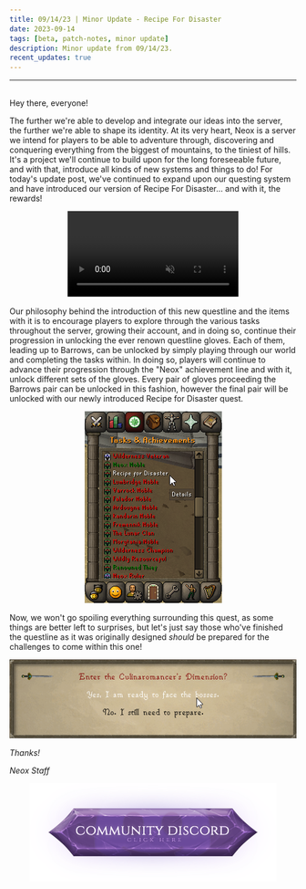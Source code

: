 ```yaml
---
title: 09/14/23 | Minor Update - Recipe For Disaster
date: 2023-09-14
tags: [beta, patch-notes, minor update]
description: Minor update from 09/14/23.
recent_updates: true
---
```


***
<br>
Hey there, everyone!

The further we're able to develop and integrate our ideas into the server, the further we're able to shape its identity. At its very heart, Neox is a server we intend for players to be able to adventure through, discovering and conquering everything from the biggest of mountains, to the tiniest of hills. It's a project we'll continue to build upon for the long foreseeable future, and with that, introduce all kinds of new systems and things to do! For today's update post, we've continued to expand upon our questing system and have introduced our version of Recipe For Disaster... and with it, the rewards!

<div class="spacer-medium"></div>
<center><video autoplay loop muted><source src="/assets/img/updates/091423/gloves.webm" type="video/webm"></video></center>
<div class="spacer-medium"></div>

Our philosophy behind the introduction of this new questline and the items with it is to encourage players to explore through the various tasks throughout the server, growing their account, and in doing so, continue their progression in unlocking the ever renown questline gloves. Each of them, leading up to Barrows, can be unlocked by simply playing through our world and completing the tasks within. In doing so, players will continue to advance their progression through the "Neox" achievement line and with it, unlock different sets of the gloves. Every pair of gloves proceeding the Barrows pair can be unlocked in this fashion, however the final pair will be unlocked with our newly introduced Recipe for Disaster quest. 

<div class="spacer-medium"></div>
<center><img src="/assets/img/updates/091423/rfd.png"><br></center>
<div class="spacer-medium"></div>

Now, we won't go spoiling everything surrounding this quest, as some things are better left to surprises, but let's just say those who've finished the questline as it was originally designed <em>should</em> be prepared for the challenges to come within this one!

<div class="spacer-medium"></div>
<center><img src="/assets/img/updates/091423/bosses.png"><br></center>
<div class="spacer-medium"></div>

<em>Thanks!

<em>Neox Staff<br>

<div class="spacer-medium"></div>
<center><a href="https://discord.com/invite/neoxps"><img src="/assets/img/JoinDiscord.png"></a></center>